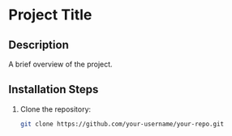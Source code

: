 # Project Title

## Description
A brief overview of the project.

## Installation Steps
1. Clone the repository:
   ```sh
   git clone https://github.com/your-username/your-repo.git

   